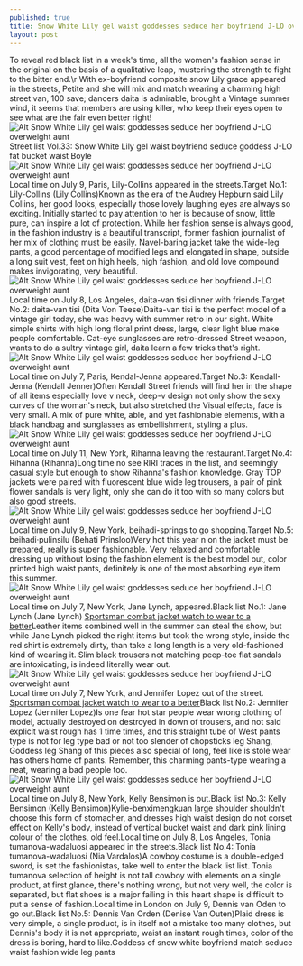 ```yaml
---
published: true
title: Snow White Lily gel waist goddesses seduce her boyfriend J-LO overweight aunt
layout: post
---
```

To reveal red black list in a week\'s time, all the women\'s fashion sense in the original on the basis of a qualitative leap, mustering the strength to fight to the bitter end.\r With ex-boyfriend composite snow Lily grace appeared in the streets, Petite and she will mix and match wearing a charming high street van, 100 save; dancers daita is admirable, brought a Vintage summer wind, it seems that members are using killer, who keep their eyes open to see what are the fair even better right!![Alt Snow White Lily gel waist goddesses seduce her boyfriend J-LO overweight aunt](https://c2.staticflickr.com/2/1575/25553799566_46a6c21b32_z.jpg)Street list Vol.33: Snow White Lily gel waist boyfriend seduce goddess J-LO fat bucket waist Boyle![Alt Snow White Lily gel waist goddesses seduce her boyfriend J-LO overweight aunt](https://c2.staticflickr.com/2/1556/24949436454_aa731ef16f_b.jpg)Local time on July 9, Paris, Lily-Collins appeared in the streets.Target No.1: Lily-Collins (Lily Collins)Known as the era of the Audrey Hepburn said Lily Collins, her good looks, especially those lovely laughing eyes are always so exciting. Initially started to pay attention to her is because of snow, little pure, can inspire a lot of protection. While her fashion sense is always good, in the fashion industry is a beautiful transcript, former fashion journalist of her mix of clothing must be easily. Navel-baring jacket take the wide-leg pants, a good percentage of modified legs and elongated in shape, outside a long suit vest, feet on high heels, high fashion, and old love compound makes invigorating, very beautiful.![Alt Snow White Lily gel waist goddesses seduce her boyfriend J-LO overweight aunt](https://c2.staticflickr.com/2/1604/24953255783_0f18725523_b.jpg)Local time on July 8, Los Angeles, daita-van tisi dinner with friends.Target No.2: daita-van tisi (Dita Von Teese)Daita-van tisi is the perfect model of a vintage girl today, she was heavy with summer retro in our sight. White simple shirts with high long floral print dress, large, clear light blue make people comfortable. Cat-eye sunglasses are retro-dressed Street weapon, wants to do a sultry vintage girl, daita learn a few tricks that\'s right.![Alt Snow White Lily gel waist goddesses seduce her boyfriend J-LO overweight aunt](https://c2.staticflickr.com/2/1498/25461365082_c0f85196ba_b.jpg)Local time on July 7, Paris, Kendal-Jenna appeared.Target No.3: Kendall-Jenna (Kendall Jenner)Often Kendall Street friends will find her in the shape of all items especially love v neck, deep-v design not only show the sexy curves of the woman\'s neck, but also stretched the Visual effects, face is very small. A mix of pure white, able, and yet fashionable elements, with a black handbag and sunglasses as embellishment, styling a plus.![Alt Snow White Lily gel waist goddesses seduce her boyfriend J-LO overweight aunt](https://c2.staticflickr.com/2/1698/25553834926_d45e76a2e4_b.jpg)Local time on July 11, New York, Rihanna leaving the restaurant.Target No.4: Rihanna (Rihanna)Long time no see RIRI traces in the list, and seemingly casual style but enough to show Rihanna\'s fashion knowledge. Gray TOP jackets were paired with fluorescent blue wide leg trousers, a pair of pink flower sandals is very light, only she can do it too with so many colors but also good streets.![Alt Snow White Lily gel waist goddesses seduce her boyfriend J-LO overweight aunt](https://c2.staticflickr.com/2/1634/25461381772_4c43d847e8_b.jpg)Local time on July 9, New York, beihadi-springs to go shopping.Target No.5: beihadi·pulinsilu (Behati Prinsloo)Very hot this year n on the jacket must be prepared, really is super fashionable. Very relaxed and comfortable dressing up without losing the fashion element is the best model out, color printed high waist pants, definitely is one of the most absorbing eye item this summer.![Alt Snow White Lily gel waist goddesses seduce her boyfriend J-LO overweight aunt](https://c2.staticflickr.com/2/1441/25461391032_2cd6d65e93_b.jpg)Local time on July 7, New York, Jane Lynch, appeared.Black list No.1: Jane Lynch (Jane Lynch) [Sportsman combat jacket watch to wear to a better](http://www.mkfans.com/2016/01/21/sportsman-combat-jacket-watch-to-wear-to-a-better-body/)Leather items combined well in the summer can steal the show, but while Jane Lynch picked the right items but took the wrong style, inside the red shirt is extremely dirty, than take a long length is a very old-fashioned kind of wearing it. Slim black trousers not matching peep-toe flat sandals are intoxicating, is indeed literally wear out.![Alt Snow White Lily gel waist goddesses seduce her boyfriend J-LO overweight aunt](https://c2.staticflickr.com/2/1544/25284369970_4dc822812c_b.jpg)Local time on July 7, New York, and Jennifer Lopez out of the street. [Sportsman combat jacket watch to wear to a better](http://www.mkfans.com/2016/01/21/sportsman-combat-jacket-watch-to-wear-to-a-better-body/)Black list No.2: Jennifer Lopez (Jennifer Lopez)Is one fear hot star people wear wrong clothing of model, actually destroyed on destroyed in down of trousers, and not said explicit waist rough has 1 time times, and this straight tube of West pants type is not for leg type bad or not too slender of chopsticks leg Shang, Goddess leg Shang of this pieces also special of long, feel like is stole wear has others home of pants. Remember, this charming pants-type wearing a neat, wearing a bad people too.![Alt Snow White Lily gel waist goddesses seduce her boyfriend J-LO overweight aunt](https://c2.staticflickr.com/2/1594/25212452679_31de6eb2ff_b.jpg)Local time on July 8, New York, Kelly Bensimon is out.Black list No.3: Kelly Bensimon (Kelly Bensimon)Kylie-benximengkuan large shoulder shouldn\'t choose this form of stomacher, and dresses high waist design do not corset effect on Kelly\'s body, instead of vertical bucket waist and dark pink lining colour of the clothes, old feel.Local time on July 8, Los Angeles, Tonia tumanova-wadaluosi appeared in the streets.Black list No.4: Tonia tumanova-wadaluosi (Nia Vardalos)A cowboy costume is a double-edged sword, is set the fashionistas, take well to enter the black list list. Tonia tumanova selection of height is not tall cowboy with elements on a single product, at first glance, there\'s nothing wrong, but not very well, the color is separated, but flat shoes is a major failing in this heart shape is difficult to put a sense of fashion.Local time in London on July 9, Dennis van Oden to go out.Black list No.5: Dennis Van Orden (Denise Van Outen)Plaid dress is very simple, a single product, is in itself not a mistake too many clothes, but Dennis\'s body it is not appropriate, waist an instant rough times, color of the dress is boring, hard to like.Goddess of snow white boyfriend match seduce waist fashion wide leg pants
